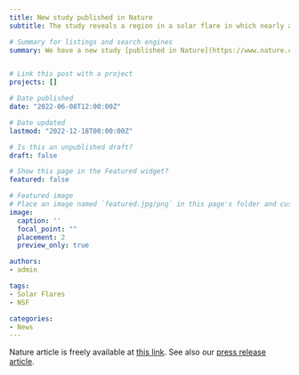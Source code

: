 ```yaml
---
title: New study published in Nature
subtitle: The study reveals a region in a solar flare in which nearly all the available source electrons are accelerated into high, non-thermal energies.

# Summary for listings and search engines
summary: We have a new study [published in Nature](https://www.nature.com/articles/s41586-022-04728-8). The study reveals a region in a solar flare in which nearly all the available source electrons are accelerated into high, non-thermal energies.


# Link this post with a project
projects: []

# Date published
date: "2022-06-08T12:00:00Z"

# Date updated
lastmod: "2022-12-18T00:00:00Z"

# Is this an unpublished draft?
draft: false

# Show this page in the Featured widget?
featured: false

# Featured image
# Place an image named `featured.jpg/png` in this page's folder and customize its options here.
image:
  caption: ''
  focal_point: ""
  placement: 2
  preview_only: true 

authors:
- admin

tags:
- Solar Flares 
- NSF

categories:
- News
---
```

Nature article is freely available at [this link](https://www.nature.com/articles/s41586-022-04728-8). See also our [press release article](https://news.njit.edu/researchers-unveil-particle-accelerator-region-inside-solar-flare).
